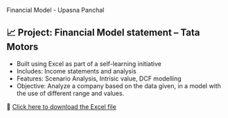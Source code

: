 Financial Model - Upasna Panchal

## 📈 Project: Financial Model statement – Tata Motors

- Built using Excel as part of a self-learning initiative
- Includes: Income statements and analysis
- Features: Scenario Analysis, Intrisic value, DCF modelling
- Objective: Analyze a company based on the data given, in a model with the use of different range and values. 

📎 [Click here to download the Excel file](./Portfolio.xls)
